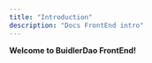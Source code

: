 ```yaml
---
title: "Introduction"
description: "Docs FrontEnd intro"
---
```


**Welcome to BuidlerDao FrontEnd!**
